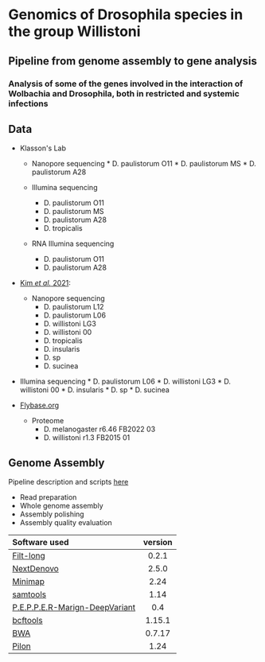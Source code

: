 # Genomics of Drosophila species in the group Willistoni
## Pipeline from genome assembly to gene analysis 
### Analysis of some of the genes involved in the interaction of Wolbachia and Drosophila, both in restricted and systemic infections

## Data
* Klasson's Lab
	* Nanopore sequencing
        	* D. paulistorum O11
        	* D. paulistorum MS
        	* D. paulistorum A28

	* Illumina sequencing
		* D. paulistorum O11
		* D. paulistorum MS
		* D. paulistorum A28
		* D. tropicalis

	* RNA Illumina sequencing
		* D. paulistorum O11
		* D. paulistorum A28

* [Kim *et al.* 2021](https://elifesciences.org/articles/66405):
	* Nanopore sequencing
		* D. paulistorum L12
		* D. paulistorum L06
		* D. willistoni LG3
		* D. willistoni 00
		* D. tropicalis
		* D. insularis
		* D. sp
		* D. sucinea

* Illumina sequencing
		* D. paulistorum L06
		* D. willistoni LG3
		* D. willistoni 00
		* D. insularis
		* D. sp
		* D. sucinea

* [Flybase.org](https://flybase.org/)
	* Proteome
		* D. melanogaster r6.46 FB2022 03
		* D. willistoni r1.3 FB2015 01


## Genome Assembly

Pipeline description and scripts [here](https://github.com/mmontonerin/Drosophila_wolbachia_infection_related_genes/tree/main/00_Assembly)

* Read preparation
* Whole genome assembly
* Assembly polishing
* Assembly quality evaluation 



|Software used|version|
|:---         |:---:  |
|[Filt-long](https://github.com/rrwick/Filtlong)|0.2.1|
|[NextDenovo](https://github.com/Nextomics/NextDenovo/releases/tag/v2.5.0)|2.5.0|
|[Minimap](https://github.com/lh3/minimap2)|2.24|
|[samtools](https://github.com/samtools/samtools)|1.14|
|[P.E.P.P.E.R-Marign-DeepVariant](https://github.com/kishwarshafin/pepper/releases/tag/r0.4)|0.4|
|[bcftools](https://github.com/samtools/bcftools)|1.15.1|
|[BWA](https://github.com/lh3/bwa)|0.7.17|
|[Pilon](https://github.com/broadinstitute/pilon)|1.24|

